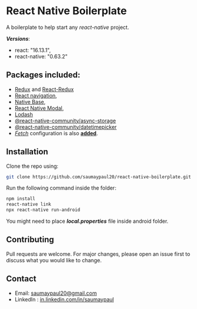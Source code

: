 # React Native Boilerplate

A boilerplate to help start any *react-native* project.

***Versions***:
- react: "16.13.1",
- react-native: "0.63.2"
## Packages included:
- [Redux] and [React-Redux]
- [React navigation], 
- [Native Base], 
- [React Native Modal], 
- [Lodash] 
- [@react-native-community/async-storage] 
- [@react-native-community/datetimepicker]
- *[Fetch]* configuration is also **[added][file]**.

## Installation
Clone the repo using:

```bash
git clone https://github.com/saumaypaul20/react-native-boilerplate.git
```
Run the following command inside the folder:

```bash
npm install
react-native link
npx react-native run-android
```
You might need to place ***local.properties*** file inside android folder.
## Contributing
Pull requests are welcome. For major changes, please open an issue first to discuss what you would like to change.

## Contact

- Email: saumaypaul20@gmail.com
- LinkedIn : [in.linkedin.com/in/saumaypaul][LI]

[Redux]:<https://www.npmjs.com/package/redux>
[React-Redux]:<https://react-redux.js.org/introduction/quick-start>
[React navigation]:<https://reactnavigation.org/docs/getting-started>
[Native Base]:<https://nativebase.io/docs/v0.5.7/customize>
[React Native Modal]:<https://www.npmjs.com/package/react-native-modal>
[Lodash]:<https://www.npmjs.com/package/lodash>
[@react-native-community/async-storage]: <https://www.npmjs.com/package/@react-native-community/async-storage>
[@react-native-community/datetimepicker]: <https://github.com/react-native-community/datetimepicker>
[Fetch]: <https://developer.mozilla.org/en-US/docs/Web/API/Fetch_API>
[file]: <https://github.com/saumaypaul20/react-native-boilerplate/blob/master/src/api/config.api.js>
[LI]:<https://in.linkedin.com/in/saumaypaul>